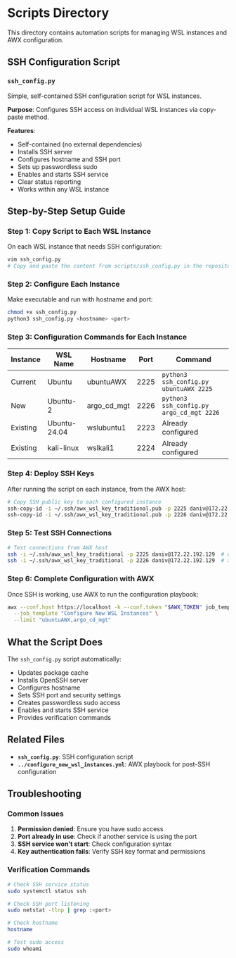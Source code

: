 # Scripts Directory

This directory contains automation scripts for managing WSL instances and AWX configuration.

## SSH Configuration Script

### `ssh_config.py`

Simple, self-contained SSH configuration script for WSL instances.

**Purpose**: Configures SSH access on individual WSL instances via copy-paste method.

**Features**:
- Self-contained (no external dependencies)
- Installs SSH server
- Configures hostname and SSH port
- Sets up passwordless sudo
- Enables and starts SSH service
- Clear status reporting
- Works within any WSL instance

## Step-by-Step Setup Guide

### Step 1: Copy Script to Each WSL Instance

On each WSL instance that needs SSH configuration:

```bash
vim ssh_config.py
# Copy and paste the content from scripts/ssh_config.py in the repository
```

### Step 2: Configure Each Instance

Make executable and run with hostname and port:

```bash
chmod +x ssh_config.py
python3 ssh_config.py <hostname> <port>
```

### Step 3: Configuration Commands for Each Instance

| Instance | WSL Name | Hostname | Port | Command |
|----------|----------|----------|------|---------|
| Current | Ubuntu | ubuntuAWX | 2225 | `python3 ssh_config.py ubuntuAWX 2225` |
| New | Ubuntu-2 | argo_cd_mgt | 2226 | `python3 ssh_config.py argo_cd_mgt 2226` |
| Existing | Ubuntu-24.04 | wslubuntu1 | 2223 | Already configured |
| Existing | kali-linux | wslkali1 | 2224 | Already configured |

### Step 4: Deploy SSH Keys

After running the script on each instance, from the AWX host:

```bash
# Copy SSH public key to each configured instance
ssh-copy-id -i ~/.ssh/awx_wsl_key_traditional.pub -p 2225 daniv@172.22.192.129  # ubuntuAWX
ssh-copy-id -i ~/.ssh/awx_wsl_key_traditional.pub -p 2226 daniv@172.22.192.129  # argo_cd_mgt
```

### Step 5: Test SSH Connections

```bash
# Test connections from AWX host
ssh -i ~/.ssh/awx_wsl_key_traditional -p 2225 daniv@172.22.192.129  # ubuntuAWX
ssh -i ~/.ssh/awx_wsl_key_traditional -p 2226 daniv@172.22.192.129  # argo_cd_mgt
```

### Step 6: Complete Configuration with AWX

Once SSH is working, use AWX to run the configuration playbook:

```bash
awx --conf.host https://localhost -k --conf.token "$AWX_TOKEN" job_template launch \
  --job_template "Configure New WSL Instances" \
  --limit "ubuntuAWX,argo_cd_mgt"
```

## What the Script Does

The `ssh_config.py` script automatically:
- Updates package cache
- Installs OpenSSH server
- Configures hostname
- Sets SSH port and security settings
- Creates passwordless sudo access
- Enables and starts SSH service
- Provides verification commands

## Related Files

- **`ssh_config.py`**: SSH configuration script
- **`../configure_new_wsl_instances.yml`**: AWX playbook for post-SSH configuration

## Troubleshooting

### Common Issues
1. **Permission denied**: Ensure you have sudo access
2. **Port already in use**: Check if another service is using the port
3. **SSH service won't start**: Check configuration syntax
4. **Key authentication fails**: Verify SSH key format and permissions

### Verification Commands
```bash
# Check SSH service status
sudo systemctl status ssh

# Check SSH port listening
sudo netstat -tlnp | grep :<port>

# Check hostname
hostname

# Test sudo access
sudo whoami
```

